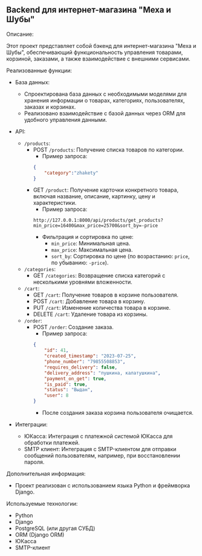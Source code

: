 ## Backend для интернет-магазина "Меха и Шубы"

Описание:

Этот проект представляет собой бэкенд для интернет-магазина "Меха и Шубы", обеспечивающий функциональность управления товарами, корзиной, заказами, а также взаимодействие с внешними сервисами.

Реализованные функции:

- База данных:
    - Спроектирована база данных с необходимыми моделями для хранения информации о товарах, категориях, пользователях, заказах и корзинах.
    - Реализовано взаимодействие с базой данных через ORM для удобного управления данными.

- API:
    - `/products`:
        - POST `/products`: Получение списка товаров по категории.
            - Пример запроса:
            ```json
            {
                "category":"zhakety"
            }
            ```
        - GET `/product`: Получение карточки конкретного товара, включая название, описание, картинку, цену и характеристики.
            - Пример запроса:
            ```
            http://127.0.0.1:8000/api/products/get_products?min_price=16400&max_price=25700&sort_by=-price
            ```
            - Фильтрация и сортировка по цене:
                - `min_price`: Минимальная цена.
                - `max_price`: Максимальная цена.
                - `sort_by`: Сортировка по цене (по возрастанию: `price`, по убыванию: `-price`).
    - `/categories`:
        - GET `/categories`: Возвращение списка категорий с несколькими уровнями вложенности.
    - `/cart`:
        - GET `/cart`: Получение товаров в корзине пользователя.
        - POST `/cart`: Добавление товара в корзину.
        - PUT `/cart`: Изменение количества товара в корзине.
        - DELETE `/cart`: Удаление товара из корзины.
    - `/order`:
        - POST `/order`: Создание заказа.
            - Пример запроса:
            ```json
            {
                "id": 41,
                "created_timestamp": "2023-07-25",
                "phone_number": "79855508853",
                "requires_delivery": false,
                "delivery_address": "пушкина, калатушкина",
                "payment_on_get": true,
                "is_paid": true,
                "status": "Выдан",
                "user": 8
            }
            ```
            - После создания заказа корзина пользователя очищается.

- Интеграции:
    - ЮКасса: Интеграция с платежной системой ЮКасса для обработки платежей.
    - SMTP клиент: Интеграция с SMTP-клиентом для отправки сообщений пользователям, например, при восстановлении пароля.

Дополнительная информация:

- Проект реализован с использованием языка Python и фреймворка Django.


Используемые технологии:

- Python
- Django
- PostgreSQL (или другая СУБД)
- ORM (Django ORM)
- ЮКасса
- SMTP-клиент
